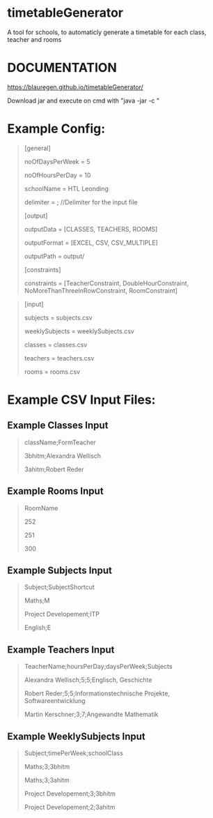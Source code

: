
# timetableGenerator
A tool for schools, to automaticly generate a timetable for each class, teacher and rooms

# DOCUMENTATION
https://blauregen.github.io/timetableGenerator/ 

Download jar and execute on cmd with "java -jar <pathToJar> -c <pathToConfig>"

# Example Config:

> [general]
> 
> noOfDaysPerWeek = 5
> 
> noOfHoursPerDay = 10
> 
> schoolName = HTL Leonding
> 
> delimiter = ; //Delimiter for the input file
>
> [output]
> 
> outputData = [CLASSES, TEACHERS, ROOMS]
> 
> outputFormat = [EXCEL, CSV, CSV_MULTIPLE]
>
> outputPath = output/
>
> [constraints]
> 
> constraints = [TeacherConstraint, DoubleHourConstraint, NoMoreThanThreeInRowConstraint, RoomConstraint]

> [input]
> 
> subjects = subjects.csv
> 
> weeklySubjects = weeklySubjects.csv
> 
> classes = classes.csv
> 
> teachers = teachers.csv
> 
> rooms = rooms.csv


# Example CSV Input Files:

## Example Classes Input

> className;FormTeacher
> 
> 3bhitm;Alexandra Wellisch
> 
> 3ahitm;Robert Reder

## Example Rooms Input

> RoomName
> 
> 252
> 
> 251
> 
> 300

## Example Subjects Input

> Subject;SubjectShortcut
> 
> Maths;M
> 
> Project Developement;ITP
> 
> English;E

## Example Teachers Input

> TeacherName;hoursPerDay;daysPerWeek;Subjects
> 
> Alexandra Wellisch;5;5;Englisch, Geschichte
> 
> Robert Reder;5;5;Informationstechnische Projekte, Softwareentwicklung
> 
>Martin Kerschner;3;7;Angewandte Mathematik


## Example WeeklySubjects Input

> Subject;timePerWeek;schoolClass
> 
> Maths;3;3bhitm
> 
> Maths;3;3ahitm
> 
> Project Developement;3;3bhitm
> 
> Project Developement;2;3ahitm

